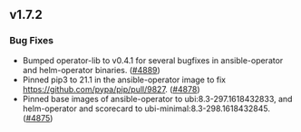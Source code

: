 ## v1.7.2

### Bug Fixes

- Bumped operator-lib to v0.4.1 for several bugfixes in ansible-operator and helm-operator binaries. ([#4889](https://github.com/operator-framework/operator-sdk/pull/4889))
- Pinned pip3 to 21.1 in the ansible-operator image to fix https://github.com/pypa/pip/pull/9827. ([#4878](https://github.com/operator-framework/operator-sdk/pull/4878))
- Pinned base images of ansible-operator to ubi:8.3-297.1618432833, and helm-operator and scorecard to ubi-minimal:8.3-298.1618432845. ([#4875](https://github.com/operator-framework/operator-sdk/pull/4875))
